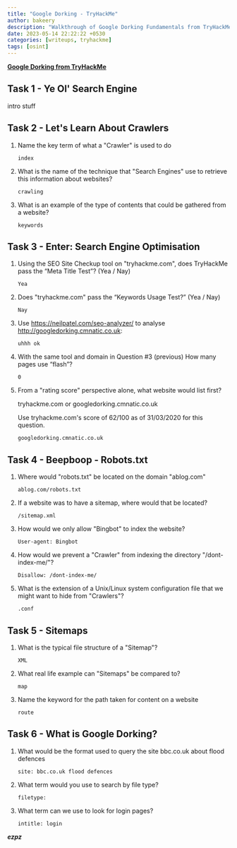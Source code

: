 ```yaml
---
title: "Google Dorking - TryHackMe"
author: bakeery
description: "Walkthrough of Google Dorking Fundamentals from TryHackMe"
date: 2023-05-14 22:22:22 +0530
categories: [writeups, tryhackme]
tags: [osint]
---
```


**[Google Dorking from TryHackMe](https://tryhackme.com/room/googledorking)**

## Task 1 - Ye Ol' Search Engine

intro stuff

## Task 2 - Let's Learn About Crawlers

1. Name the key term of what a "Crawler" is used to do

    `index`

2. What is the name of the technique that "Search Engines" use to retrieve this information about websites?

    `crawling`

3. What is an example of the type of contents that could be gathered from a website?

    `keywords`

## Task 3 - Enter: Search Engine Optimisation

1. Using the SEO Site Checkup tool on "tryhackme.com", does TryHackMe pass the “Meta Title Test”? (Yea / Nay)

    `Yea`

2. Does "tryhackme.com" pass the “Keywords Usage Test?” (Yea / Nay)

    `Nay`

3. Use https://neilpatel.com/seo-analyzer/ to analyse http://googledorking.cmnatic.co.uk:

    `uhhh ok`

4. With the same tool and domain in Question #3 (previous)
    How many pages use “flash”?

    `0`

5.  From a "rating score" perspective alone, what website would list first?

    tryhackme.com or googledorking.cmnatic.co.uk

    Use tryhackme.com's score of 62/100 as of 31/03/2020 for this question.

    `googledorking.cmnatic.co.uk`

## Task 4 - Beepboop - Robots.txt

1. Where would "robots.txt" be located on the domain "ablog.com"

    `ablog.com/robots.txt`

2. If a website was to have a sitemap, where would that be located?

    `/sitemap.xml`

3. How would we only allow "Bingbot" to index the website? 

    `User-agent: Bingbot`

4. How would we prevent a "Crawler" from indexing the directory "/dont-index-me/"?

    `Disallow: /dont-index-me/`

5. What is the extension of a Unix/Linux system configuration file that we might want to hide from "Crawlers"?

    `.conf`

## Task 5 - Sitemaps

1. What is the typical file structure of a "Sitemap"?

    `XML`

2. What real life example can "Sitemaps" be compared to?

    `map`

3. Name the keyword for the path taken for content on a website

    `route`

## Task 6 - What is Google Dorking?

1. What would be the format used to query the site bbc.co.uk about flood defences

    `site: bbc.co.uk flood defences`

2. What term would you use to search by file type?

    `filetype:`

3. What term can we use to look for login pages?

    `intitle: login`

***ezpz***
